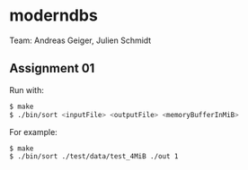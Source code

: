 # moderndbs

Team: Andreas Geiger, Julien Schmidt

## Assignment 01

Run with:
```bash
$ make
$ ./bin/sort <inputFile> <outputFile> <memoryBufferInMiB>
```

For example:
```bash
$ make
$ ./bin/sort ./test/data/test_4MiB ./out 1
```

